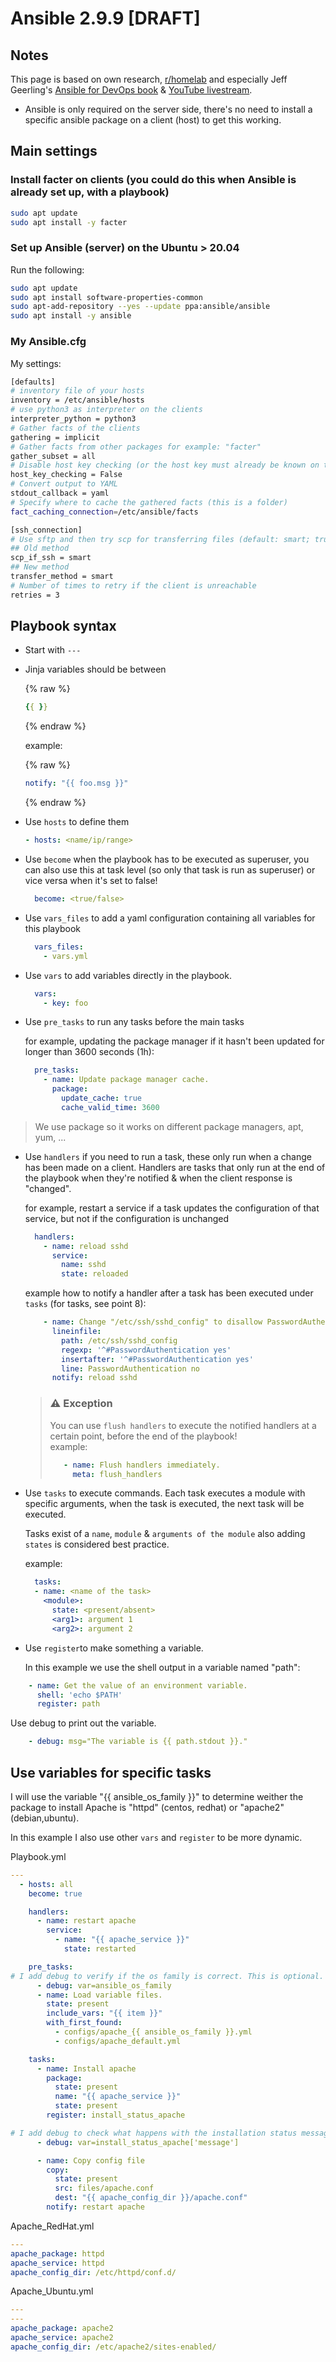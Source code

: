 # Ansible 2.9.9 [DRAFT]

## Notes

This page is based on own research, [r/homelab](http://reddit.com/r/homelab/) and especially Jeff Geerling's [Ansible for DevOps book](https://www.ansiblefordevops.com) & [YouTube livestream](http://jeffgeerling.com/blog/2020/ansible-101-jeff-geerling-youtube-streaming-series).

- Ansible is only required on the server side, there's no need to install a specific ansible package on a client (host) to get this working.

## Main settings

### Install facter on clients (you could do this when Ansible is already set up, with a playbook)

  ```bash
  sudo apt update
  sudo apt install -y facter
  ```

### Set up Ansible (server) on the Ubuntu > 20.04

  Run the following:

  ```bash
  sudo apt update
  sudo apt install software-properties-common
  sudo apt-add-repository --yes --update ppa:ansible/ansible
  sudo apt install -y ansible
  ```

### My Ansible.cfg

  My settings:

  ```bash
  [defaults]
  # inventory file of your hosts
  inventory = /etc/ansible/hosts
  # use python3 as interpreter on the clients
  interpreter_python = python3
  # Gather facts of the clients
  gathering = implicit
  # Gather facts from other packages for example: "facter"
  gather_subset = all
  # Disable host key checking (or the host key must already be known on the server
  host_key_checking = False
  # Convert output to YAML
  stdout_callback = yaml
  # Specify where to cache the gathered facts (this is a folder)
  fact_caching_connection=/etc/ansible/facts

  [ssh_connection]
  # Use sftp and then try scp for transferring files (default: smart; true (scp only); false (sftp only))
  ## Old method
  scp_if_ssh = smart
  ## New method
  transfer_method = smart
  # Number of times to retry if the client is unreachable
  retries = 3
  ```

## Playbook syntax

- Start with `---`
- Jinja variables should be between

  {% raw %}

  ```yaml
  {{ }}
  ```

  {% endraw %}

  example:

  {% raw %}

  ```yaml
  notify: "{{ foo.msg }}"
  ```

  {% endraw %}

- Use `hosts` to define them

  ```yaml
  - hosts: <name/ip/range>
  ```

- Use `become` when the playbook has to be executed as superuser,
  you can also use this at task level (so only that task is run as superuser) or vice versa when it's set to false!

  ```yaml
    become: <true/false>
  ```

- Use `vars_files` to add a yaml configuration containing all variables for this playbook

  ```yaml
    vars_files:
      - vars.yml
  ```

- Use `vars` to add variables directly in the playbook.

  ```yaml
    vars:
      - key: foo
  ```

- Use `pre_tasks` to run any tasks before the main tasks

  for example, updating the package manager if it hasn't been updated for longer than 3600 seconds (1h):

  ```yaml
    pre_tasks:
      - name: Update package manager cache.
        package:
          update_cache: true
          cache_valid_time: 3600
  ```

> We use package so it works on different package managers, apt, yum, ...

- Use `handlers` if you need to run a task, these only run when a change has been made on a client.
  Handlers are tasks that only run at the end of the playbook when they're notified & when the client response is "changed".

  for example, restart a service if a task updates the configuration of that service, but not if the configuration is unchanged

  ```yaml
    handlers:
      - name: reload sshd
        service:
          name: sshd
          state: reloaded
  ```

  example how to notify a handler after a task has been executed under `tasks` (for tasks, see point 8):

  ```yaml
      - name: Change "/etc/ssh/sshd_config" to disallow PasswordAuthentication.
        lineinfile:
          path: /etc/ssh/sshd_config
          regexp: '^#PasswordAuthentication yes'
          insertafter: '^#PasswordAuthentication yes'
          line: PasswordAuthentication no
        notify: reload sshd
  ```

  > ### ⚠️ Exception
  >
  > You can use `flush handlers` to execute the notified handlers at a certain point, before the end of the playbook!
  > <br>
  > example:
  >
  > ```yaml
  >    - name: Flush handlers immediately.
  >      meta: flush_handlers
  >```

- Use `tasks` to execute commands.
    Each task executes a module with specific arguments, when the task is executed, the next task will be executed.

    Tasks exist of a `name`, `module` & `arguments of the module` also adding `states` is considered best practice.

  example:

  ```yaml
    tasks:
    - name: <name of the task>
      <module>:
        state: <present/absent>
        <arg1>: argument 1
        <arg2>: argument 2
  ```

- Use `register`to make something a variable.
  
  In this example we use the shell output in a variable named "path":

```yaml
    - name: Get the value of an environment variable.
      shell: 'echo $PATH'
      register: path
```

Use debug to print out the variable.

```yaml
    - debug: msg="The variable is {{ path.stdout }}."
```

## Use variables for specific tasks

I will use the variable "{{ ansible_os_family }}" to determine weither the package to install Apache is "httpd" (centos, redhat) or "apache2" (debian,ubuntu).

In this example I also use other `vars` and `register` to be more dynamic.

Playbook.yml

```yaml
---
  - hosts: all
    become: true

    handlers:
      - name: restart apache
        service:
          - name: "{{ apache_service }}"
            state: restarted

    pre_tasks:
# I add debug to verify if the os family is correct. This is optional.
      - debug: var=ansible_os_family
      - name: Load variable files.
        state: present
        include_vars: "{{ item }}"
        with_first_found:
          - configs/apache_{{ ansible_os_family }}.yml
          - configs/apache_default.yml

    tasks:
      - name: Install apache
        package:
          state: present
          name: "{{ apache_service }}"
          state: present
        register: install_status_apache

# I add debug to check what happens with the installation status message
      - debug: var=install_status_apache['message']

      - name: Copy config file
        copy:
          state: present
          src: files/apache.conf
          dest: "{{ apache_config_dir }}/apache.conf"
        notify: restart apache
```

Apache_RedHat.yml

```yaml
---
apache_package: httpd
apache_service: httpd
apache_config_dir: /etc/httpd/conf.d/
```

Apache_Ubuntu.yml

```yaml
---
---
apache_package: apache2
apache_service: apache2
apache_config_dir: /etc/apache2/sites-enabled/
```
